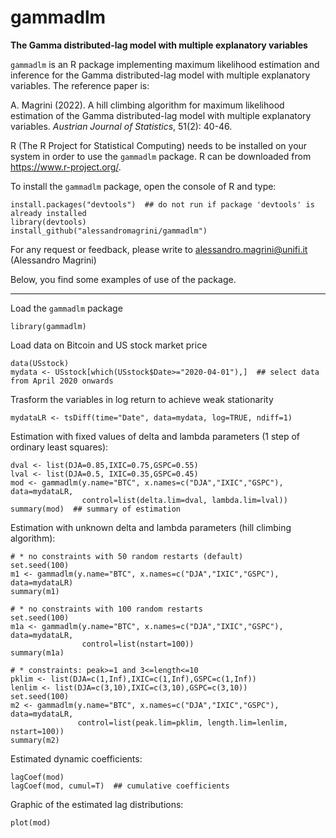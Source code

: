 # gammadlm
__The Gamma distributed-lag model with multiple explanatory variables__

`gammadlm` is an R package implementing maximum likelihood estimation and inference for the Gamma distributed-lag model with multiple explanatory variables.
The reference paper is:

A. Magrini (2022). A hill climbing algorithm for maximum likelihood estimation of the Gamma distributed-lag model with multiple explanatory variables. _Austrian Journal of Statistics_, 51(2): 40-46.


R (The R Project for Statistical Computing) needs to be installed on your system in order
to use the `gammadlm` package. R can be downloaded from https://www.r-project.org/.

To install the `gammadlm` package, open the console of R and type:
```
install.packages("devtools")  ## do not run if package 'devtools' is already installed
library(devtools)
install_github("alessandromagrini/gammadlm")
```

For any request or feedback, please write to <alessandro.magrini@unifi.it> (Alessandro Magrini)

Below, you find some examples of use of the package.
_________________________________________________________________

Load the `gammadlm` package
```
library(gammadlm)
```
Load data on Bitcoin and US stock market price
```
data(USstock)
mydata <- USstock[which(USstock$Date>="2020-04-01"),]  ## select data from April 2020 onwards
```
Trasform the variables in log return to achieve weak stationarity
```
mydataLR <- tsDiff(time="Date", data=mydata, log=TRUE, ndiff=1)
```
Estimation with fixed values of delta and lambda parameters (1 step of ordinary least squares):
```
dval <- list(DJA=0.85,IXIC=0.75,GSPC=0.55)
lval <- list(DJA=0.5, IXIC=0.35,GSPC=0.45)
mod <- gammadlm(y.name="BTC", x.names=c("DJA","IXIC","GSPC"), data=mydataLR,
                control=list(delta.lim=dval, lambda.lim=lval))
summary(mod)  ## summary of estimation
```
Estimation with unknown delta and lambda parameters (hill climbing algorithm):
```
# * no constraints with 50 random restarts (default)
set.seed(100)
m1 <- gammadlm(y.name="BTC", x.names=c("DJA","IXIC","GSPC"), data=mydataLR)
summary(m1)

# * no constraints with 100 random restarts
set.seed(100)
m1a <- gammadlm(y.name="BTC", x.names=c("DJA","IXIC","GSPC"), data=mydataLR,
                control=list(nstart=100))
summary(m1a)

# * constraints: peak>=1 and 3<=length<=10
pklim <- list(DJA=c(1,Inf),IXIC=c(1,Inf),GSPC=c(1,Inf))
lenlim <- list(DJA=c(3,10),IXIC=c(3,10),GSPC=c(3,10))
set.seed(100)
m2 <- gammadlm(y.name="BTC", x.names=c("DJA","IXIC","GSPC"), data=mydataLR,
               control=list(peak.lim=pklim, length.lim=lenlim, nstart=100))
summary(m2)
```
Estimated dynamic coefficients:
```
lagCoef(mod)
lagCoef(mod, cumul=T)  ## cumulative coefficients
```
Graphic of the estimated lag distributions:
```
plot(mod)
```
